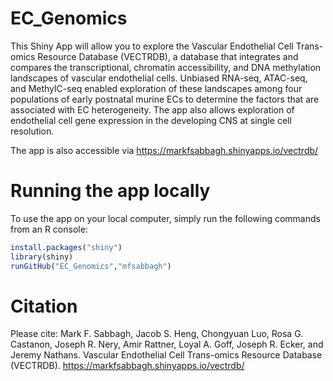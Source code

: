 # EC_Genomics

This Shiny App will allow you to explore the Vascular Endothelial Cell Trans-omics Resource Database (VECTRDB), a database that integrates and compares the transcriptional, chromatin accessibility, and DNA methylation landscapes of vascular endothelial cells. Unbiased RNA-seq, ATAC-seq, and MethylC-seq enabled exploration of these landscapes among four populations of early postnatal murine ECs to determine the factors that are associated with EC heterogeneity. The app also allows exploration of endothelial cell gene expression in the developing CNS at single cell resolution.

The app is also accessible via https://markfsabbagh.shinyapps.io/vectrdb/

# Running the app locally

To use the app on your local computer, simply run the following commands from an R console:

```R
install.packages("shiny")
library(shiny)
runGitHub("EC_Genomics","mfsabbagh")
```

# Citation

Please cite: Mark F. Sabbagh, Jacob S. Heng, Chongyuan Luo, Rosa G. Castanon, Joseph R. Nery, Amir Rattner, Loyal A. Goff, Joseph R. Ecker, and Jeremy Nathans. Vascular Endothelial Cell Trans-omics Resource Database (VECTRDB). https://markfsabbagh.shinyapps.io/vectrdb/
